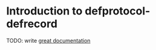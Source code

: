# Introduction to defprotocol-defrecord

TODO: write [great documentation](http://jacobian.org/writing/what-to-write/)
